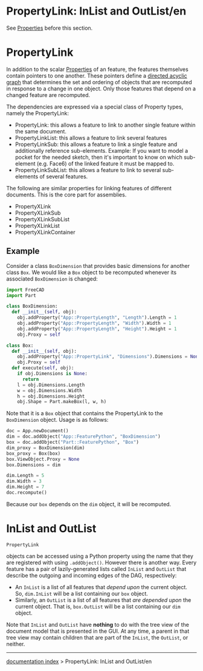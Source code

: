 # PropertyLink: InList and OutList/en
See [Properties](Property.md) before this section.

# PropertyLink

In addition to the scalar [Properties](Property.md) of an feature, the features themselves contain pointers to one another. These pointers define a [directed acyclic graph](https://en.wikipedia.org/wiki/Directed_acyclic_graph) that determines the set and ordering of objects that are recomputed in response to a change in one object. Only those features that depend on a changed feature are recomputed.

The dependencies are expressed via a special class of Property types, namely the PropertyLink:

-   PropertyLink: this allows a feature to link to another single feature within the same document.
-   PropertyLinkList: this allows a feature to link several features
-   PropertyLinkSub: this allows a feature to link a single feature and additionally reference sub-elements. Example: If you want to model a pocket for the needed sketch, then it\'s important to know on which sub-element (e.g. Face6) of the linked feature it must be mapped to.
-   PropertyLinkSubList: this allows a feature to link to several sub-elements of several features.

The following are similar properties for linking features of different documents. This is the core part for assemblies.

-   PropertyXLink
-   PropertyXLinkSub
-   PropertyXLinkSubList
-   PropertyXLinkList
-   PropertyXLinkContainer

## Example

Consider a class `BoxDimension` that provides basic dimensions for another class `Box`. We would like a `Box` object to be recomputed whenever its associated `BoxDimension` is changed:


```python
import FreeCAD
import Part

class BoxDimension:
  def __init__(self, obj):
    obj.addProperty("App::PropertyLength", "Length").Length = 1
    obj.addProperty("App::PropertyLength", "Width").Width = 1
    obj.addProperty("App::PropertyLength", "Height").Height = 1
    obj.Proxy = self

class Box:
  def __init__(self, obj):
    obj.addProperty("App::PropertyLink", "Dimensions").Dimensions = None
    obj.Proxy = self
  def execute(self, obj):
    if obj.Dimensions is None:
      return
    l = obj.Dimensions.Length
    w = obj.Dimensions.Width
    h = obj.Dimensions.Height
    obj.Shape = Part.makeBox(l, w, h)
```

Note that it is a `Box` object that contains the PropertyLink to the `BoxDimension` object. Usage is as follows:


```python
doc = App.newDocument()
dim = doc.addObject("App::FeaturePython", "BoxDimension")
box = doc.addObject("Part::FeaturePython", "Box")
dim_proxy = BoxDimension(dim)
box_proxy = Box(box)
box.ViewObject.Proxy = None
box.Dimensions = dim

dim.Length = 5
dim.Width = 3
dim.Height = 7
doc.recompute()
```

Because our `box` depends on the `dim` object, it will be recomputed.

# InList and OutList 


`PropertyLink`

objects can be accessed using a Python property using the name that they are registered with using `.addObject()`. However there is another way. Every feature has a pair of lazily-generated lists called `InList` and `OutList` that describe the outgoing and incoming edges of the DAG, respectively:

-   An `InList` is a list of all features that *depend upon* the current object. So, `dim.InList` will be a list containing our `box` object.
-   Similarly, an `OutList` is a list of all features that *are depended upon* the current object. That is, `box.OutList` will be a list containing our `dim` object.

Note that `InList` and `OutList` have **nothing** to do with the tree view of the document model that is presented in the GUI. At any time, a parent in that tree view may contain children that are part of the `InList`, the `OutList`, or neither.

---
[documentation index](../README.md) > PropertyLink: InList and OutList/en
